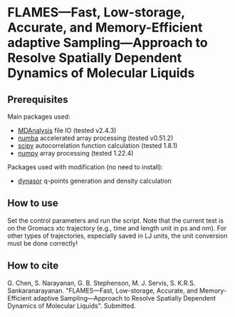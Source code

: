 # FLAMES—Fast, Low-storage, Accurate,  and Memory-Efficient adaptive Sampling—Approach to Resolve Spatially Dependent Dynamics of Molecular Liquids

## Prerequisites
Main packages used:
- [MDAnalysis](https://www.mdanalysis.org/) file IO (tested v2.4.3)
- [numba](https://numba.pydata.org/) accelerated array processing (tested v0.51.2)
- [scipy](https://scipy.org/) autocorrelation function calculation (tested 1.8.1)
- [numpy](https://numpy.org/) array processing (tested 1.22.4)

Packages used with modification (no need to install):
- [dynasor](https://dynasor.materialsmodeling.org/) q-points generation and density calculation

## How to use
Set the control parameters and run the script. Note that the current test is on the Gromacs xtc trajectory (e.g., time and length unit in ps and nm). For other types of trajectories, especially saved in LJ units, the unit conversion must be done correctly!

## How to cite
G. Chen, S. Narayanan, G. B. Stephenson, M. J. Servis, S. K.R.S. Sankaranarayanan. "FLAMES—Fast, Low-storage, Accurate, and Memory-Efficient adaptive Sampling—Approach to Resolve Spatially Dependent Dynamics of Molecular Liquids". Submitted. 
